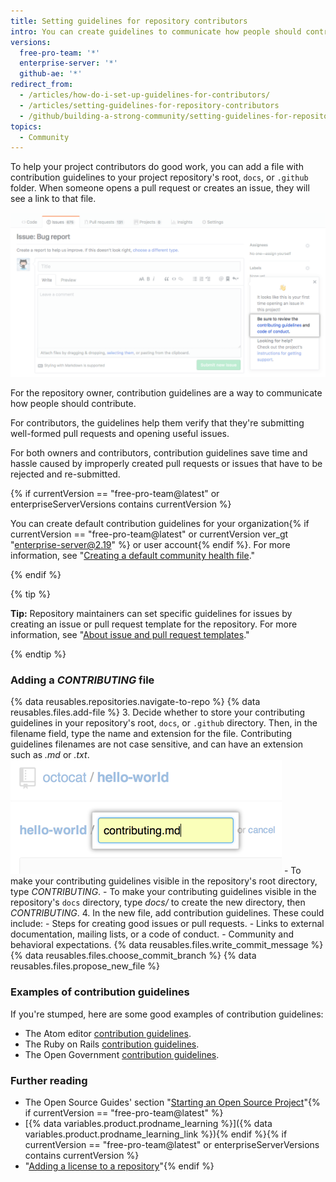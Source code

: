 ```yaml
---
title: Setting guidelines for repository contributors
intro: You can create guidelines to communicate how people should contribute to your project.
versions:
  free-pro-team: '*'
  enterprise-server: '*'
  github-ae: '*'
redirect_from:
  - /articles/how-do-i-set-up-guidelines-for-contributors/
  - /articles/setting-guidelines-for-repository-contributors
  - /github/building-a-strong-community/setting-guidelines-for-repository-contributors
topics:
  - Community
---
```


To help your project contributors do good work, you can add a file with contribution guidelines to your project repository's root, `docs`, or `.github` folder. When someone opens a pull request or creates an issue, they will see a link to that file.

![contributing-guidelines](/assets/images/help/pull_requests/contributing-guidelines.png)

For the repository owner, contribution guidelines are a way to communicate how people should contribute.

For contributors, the guidelines help them verify that they're submitting well-formed pull requests and opening useful issues.

For both owners and contributors, contribution guidelines save time and hassle caused by improperly created pull requests or issues that have to be rejected and re-submitted.

{% if currentVersion == "free-pro-team@latest" or enterpriseServerVersions contains currentVersion %}

You can create default contribution guidelines for your organization{% if currentVersion == "free-pro-team@latest" or currentVersion ver_gt "enterprise-server@2.19" %} or user account{% endif %}. For more information, see "[Creating a default community health file](//communities/setting-up-your-project-for-healthy-contributions/creating-a-default-community-health-file)."

{% endif %}

{% tip %}

**Tip:** Repository maintainers can set specific guidelines for issues by creating an issue or pull request template for the repository. For more information, see "[About issue and pull request templates](/articles/about-issue-and-pull-request-templates)."

{% endtip %}

### Adding a *CONTRIBUTING* file

{% data reusables.repositories.navigate-to-repo %}
{% data reusables.files.add-file %}
3. Decide whether to store your contributing guidelines in your repository's root, `docs`, or `.github` directory. Then, in the filename field, type the name and extension for the file. Contributing guidelines filenames are not case sensitive, and can have an extension such as *.md* or *.txt*.
  ![New file name](/assets/images/help/repository/new-file-name.png)
    - To make your contributing guidelines visible in the repository's root directory, type *CONTRIBUTING*.
    - To make your contributing guidelines visible in the repository's `docs` directory, type *docs/* to create the new directory, then *CONTRIBUTING*.
4. In the new file, add contribution guidelines. These could include:
    - Steps for creating good issues or pull requests.
    - Links to external documentation, mailing lists, or a code of conduct.
    - Community and behavioral expectations.
{% data reusables.files.write_commit_message %}
{% data reusables.files.choose_commit_branch %}
{% data reusables.files.propose_new_file %}

### Examples of contribution guidelines

If you're stumped, here are some good examples of contribution guidelines:

- The Atom editor [contribution guidelines](https://github.com/atom/atom/blob/master/CONTRIBUTING.md).
- The Ruby on Rails [contribution guidelines](https://github.com/rails/rails/blob/master/CONTRIBUTING.md).
- The Open Government [contribution guidelines](https://github.com/opengovernment/opengovernment/blob/master/CONTRIBUTING.md).

### Further reading
- The Open Source Guides' section "[Starting an Open Source Project](https://opensource.guide/starting-a-project/)"{% if currentVersion == "free-pro-team@latest" %}
- [{% data variables.product.prodname_learning %}]({% data variables.product.prodname_learning_link %}){% endif %}{% if currentVersion == "free-pro-team@latest" or enterpriseServerVersions contains currentVersion %}
- "[Adding a license to a repository](/articles/adding-a-license-to-a-repository)"{% endif %}
